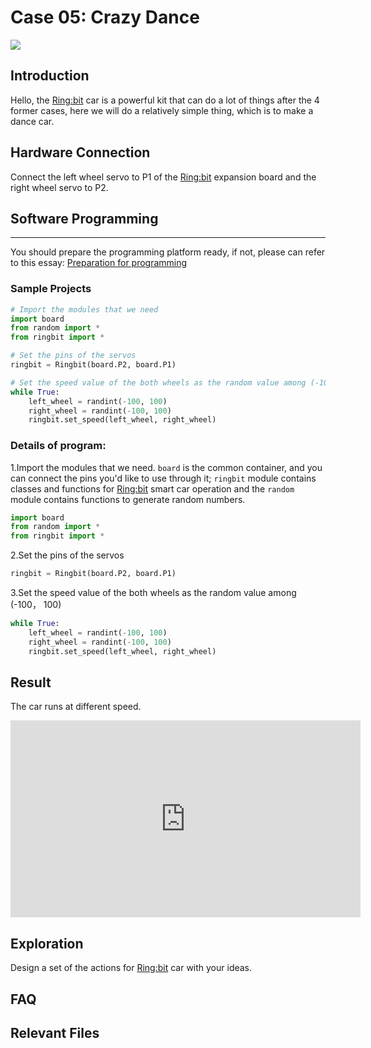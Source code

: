 # Case 05: Crazy Dance

![](https://wiki-media-ef.oss-cn-hongkong.aliyuncs.com//images/case05.png)

## Introduction

Hello, the [Ring:bit](https://shop.elecfreaks.com/products/elecfreaks-pico-ed-ring-bit-v2-car-kit-with-pico-ed-board?_pos=2&_sid=18032a345&_ss=r) car is a powerful kit that can do a lot of things after the 4 former cases, here we will do a relatively simple thing, which is to make a dance car. 

## Hardware Connection

Connect the left wheel servo to P1 of the [Ring:bit](https://shop.elecfreaks.com/products/elecfreaks-pico-ed-ring-bit-v2-car-kit-with-pico-ed-board?_pos=2&_sid=18032a345&_ss=r) expansion board and the right wheel servo to P2.

## Software Programming

---

You should prepare the programming platform ready, if not, please can refer to this essay: [Preparation for programming](https://www.elecfreaks.com/learn-en/pico-ed/index.html)

### Sample Projects

```python
# Import the modules that we need
import board
from random import *
from ringbit import *

# Set the pins of the servos
ringbit = Ringbit(board.P2, board.P1)

# Set the speed value of the both wheels as the random value among (-100， 100)
while True:
    left_wheel = randint(-100, 100)
    right_wheel = randint(-100, 100)
    ringbit.set_speed(left_wheel, right_wheel)
```

### Details of program:

1.Import the modules that we need. `board` is the common container, and you can connect the pins you'd like to use through it; `ringbit` module contains classes and functions for [Ring:bit](https://shop.elecfreaks.com/products/elecfreaks-pico-ed-ring-bit-v2-car-kit-with-pico-ed-board?_pos=2&_sid=18032a345&_ss=r) smart car operation and the `random` module contains functions to generate random numbers.

```python
import board
from random import *
from ringbit import *
```

2.Set the pins of the servos
```python
ringbit = Ringbit(board.P2, board.P1)
```

3.Set the speed value of the both wheels as the random value among (-100， 100)
```python
while True:
    left_wheel = randint(-100, 100)
    right_wheel = randint(-100, 100)
    ringbit.set_speed(left_wheel, right_wheel)
```
## Result

The car runs at different speed.

<iframe width="560" height="315" src="https://www.youtube.com/embed/-gWBk3IHrqg" title="YouTube video player" frameborder="0" allow="accelerometer; autoplay; clipboard-write; encrypted-media; gyroscope; picture-in-picture" allowfullscreen></iframe>

## Exploration

Design a set of the actions for [Ring:bit](https://shop.elecfreaks.com/products/elecfreaks-pico-ed-ring-bit-v2-car-kit-with-pico-ed-board?_pos=2&_sid=18032a345&_ss=r) car with your ideas. 

## FAQ

## Relevant Files
